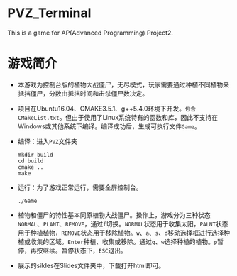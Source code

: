 # PVZ_Terminal
This is a game for AP(Advanced Programming) Project2.

# 游戏简介

- 本游戏为控制台版的植物大战僵尸，无尽模式，玩家需要通过种植不同植物来抵挡僵尸，分数由抵挡时间和击杀僵尸数决定。

- 项目在Ubuntu16.04、CMAKE3.5.1、g++5.4.0环境下开发。`包含CMakeList.txt`。但由于使用了Linux系统特有的函数和库，因此不支持在Windows或其他系统下编译。编译成功后，生成可执行文件`Game`。

- 编译：进入`PVZ`文件夹

  ```
  mkdir build
  cd build
  cmake ..
  make
  ```

- 运行：为了游戏正常运行，需要全屏控制台。

  ```
  ./Game
  ```
- 植物和僵尸的特性基本同原植物大战僵尸。操作上，游戏分为三种状态`NORMAL`、`PLANT`、`REMOVE`，通过`f`切换。`NORMAL`状态用于收集太阳，`PALNT`状态用于种植植物，`REMOVE`状态用于移除植物。`w`、`a`、`s`、`d`移动选择框进行选择种植或收集的区域。`Enter`种植、收集或移除。通过`q`、`w`选择种植的植物。`p`暂停，再按继续。暂停状态下，`ESC`退出。

- 展示的sildes在Slides文件夹中，下载打开html即可。
